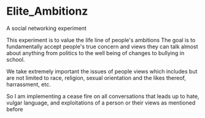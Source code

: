 # Elite_Ambitionz
A social networking experiment


This experiment is to value the life line of people's ambitions
The goal is to fundamentally accept people's true concern and views 
they can talk almost about anything from politics to the well being of changes to bullying in school.

We take extremely important the issues of people views which includes but are not limited to race, religion, sexual orientation
and the likes thereof, harrassment, etc.

So I am implementing a cease fire on all conversations that leads up to hate, vulgar language, and exploitations of a person
or their views as mentioned before
